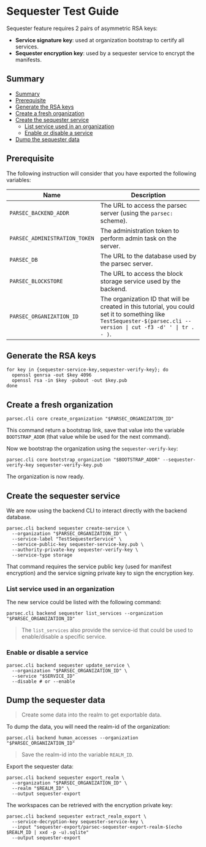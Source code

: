 <!-- Parsec Cloud (https://parsec.cloud) Copyright (c) BUSL-1.1 2016-present Scille SAS -->

# Sequester Test Guide

Sequester feature requires 2 pairs of asymmetric RSA keys:

- **Service signature key**: used at organization bootstrap to certify all services.
- **Sequester encryption key**: used by a sequester service to encrypt the manifests.

## Summary

- [Summary](#summary)
- [Prerequisite](#prerequisite)
- [Generate the RSA keys](#generate-the-rsa-keys)
- [Create a fresh organization](#create-a-fresh-organization)
- [Create the sequester service](#create-the-sequester-service)
  - [List service used in an organization](#list-service-used-in-an-organization)
  - [Enable or disable a service](#enable-or-disable-a-service)
- [Dump the sequester data](#dump-the-sequester-data)

## Prerequisite

The following instruction will consider that you have exported the following variables:

| Name                          | Description                                                                                                                                                        |
| ----------------------------- | ------------------------------------------------------------------------------------------------------------------------------------------------------------------ |
| `PARSEC_BACKEND_ADDR`         | The URL to access the parsec server (using the `parsec:` scheme).                                                                                                  |
| `PARSEC_ADMINISTRATION_TOKEN` | The administration token to perform admin task on the server.                                                                                                      |
| `PARSEC_DB`                   | The URL to the database used by the parsec server.                                                                                                                 |
| `PARSEC_BLOCKSTORE`           | The URL to access the block storage service used by the backend.                                                                                                   |
| `PARSEC_ORGANIZATION_ID`      | The organization ID that will be created in this tutorial, you could set it to something like `TestSequester-$(parsec.cli --version \| cut -f3 -d' ' \| tr . - )`. |

## Generate the RSA keys

```shell
for key in {sequester-service-key,sequester-verify-key}; do
  openssl genrsa -out $key 4096
  openssl rsa -in $key -pubout -out $key.pub
done
```

## Create a fresh organization

```shell
parsec.cli core create_organization "$PARSEC_ORGANIZATION_ID"
```

This command return a bootstrap link, save that value into the variable `BOOTSTRAP_ADDR` (that value while be used for the next command).

Now we bootstrap the organization using the `sequester-verify-key`:

```shell
parsec.cli core bootstrap_organization "$BOOTSTRAP_ADDR" --sequester-verify-key sequester-verify-key.pub
```

The organization is now ready.

## Create the sequester service

We are now using the backend CLI to interact directly with the backend database.

```shell
parsec.cli backend sequester create-service \
  --organization "$PARSEC_ORGANIZATION_ID" \
  --service-label "TestSequesterService" \
  --service-public-key sequester-service-key.pub \
  --authority-private-key sequester-verify-key \
  --service-type storage
```

That command requires the service public key (used for manifest encryption) and the service signing private key to sign the encryption key.

### List service used in an organization

The new service could be listed with the following command:

```shell
parsec.cli backend sequester list_services --organization "$PARSEC_ORGANIZATION_ID"
```

> The `list_services` also provide the service-id that could be used to enable/disable a specific service.

### Enable or disable a service

```shell
parsec.cli backend sequester update_service \
  --organization "$PARSEC_ORGANIZATION_ID" \
  --service "$SERVICE_ID"
  --disable # or --enable
```

## Dump the sequester data

> Create some data into the realm to get exportable data.

To dump the data, you will need the realm-id of the organization:

```shell
parsec.cli backend human_accesses --organization "$PARSEC_ORGANIZATION_ID"
```

> Save the realm-id into the variable `REALM_ID`.

Export the sequester data:

```shell
parsec.cli backend sequester export_realm \
  --organization "$PARSEC_ORGANIZATION_ID" \
  --realm "$REALM_ID" \
  --output sequester-export
```

The workspaces can be retrieved with the encryption private key:

```shell
parsec.cli backend sequester extract_realm_export \
  --service-decryption-key sequester-service-key \
  --input "sequester-export/parsec-sequester-export-realm-$(echo $REALM_ID | xxd -p -u).sqlite"
  --output sequester-export
```
